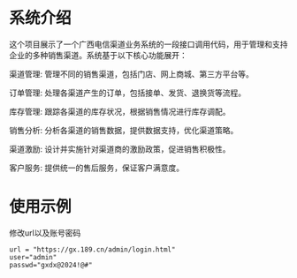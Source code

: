 # 系统介绍
这个项目展示了一个广西电信渠道业务系统的一段接口调用代码，用于管理和支持企业的多种销售渠道。系统基于以下核心功能展开：

渠道管理: 管理不同的销售渠道，包括门店、网上商城、第三方平台等。

订单管理: 处理各渠道产生的订单，包括接单、发货、退换货等流程。

库存管理: 跟踪各渠道的库存状况，根据销售情况进行库存调配。

销售分析: 分析各渠道的销售数据，提供数据支持，优化渠道策略。

渠道激励: 设计并实施针对渠道商的激励政策，促进销售积极性。

客户服务: 提供统一的售后服务，保证客户满意度。

# 使用示例

修改url以及账号密码
```
url = "https://gx.189.cn/admin/login.html"
user="admin"
passwd="gxdx@2024!@#"
```
